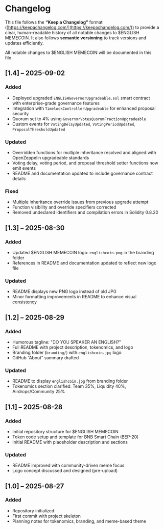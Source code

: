 # Changelog

This file follows the **“Keep a Changelog”** format ([https://keepachangelog.com/](https://keepachangelog.com/)) to provide a clear, human-readable history of all notable changes to $ENGLISH MEMECOIN. It also follows **semantic versioning** to track versions and updates efficiently.

All notable changes to $ENGLISH MEMECOIN will be documented in this file.

## [1.4] – 2025-09-02

### Added

-   Deployed upgraded `ENGLISHGovernorUpgradeable.sol` smart contract with enterprise-grade governance features
-   Integration with `TimelockControllerUpgradeable` for enhanced proposal security
-   Quorum set to 4% using `GovernorVotesQuorumFractionUpgradeable`
-   Custom events for `VotingDelayUpdated`, `VotingPeriodUpdated`, `ProposalThresholdUpdated`

### Updated

-   Overridden functions for multiple inheritance resolved and aligned with OpenZeppelin upgradeable standards
-   Voting delay, voting period, and proposal threshold setter functions now emit events
-   README and documentation updated to include governance contract details

### Fixed

-   Multiple inheritance override issues from previous upgrade attempt
-   Function visibility and override specifiers corrected
-   Removed undeclared identifiers and compilation errors in Solidity 0.8.20

## [1.3] – 2025-08-30

### Added

-   Updated $ENGLISH MEMECOIN logo: `englishcoin.png` in the branding folder
-   References in README and documentation updated to reflect new logo file

### Updated

-   README displays new PNG logo instead of old JPG
-   Minor formatting improvements in README to enhance visual consistency

## [1.2] – 2025-08-29

### Added

-   Humorous tagline: "DO YOU SPEAKER AN ENGLISH?"
-   Full README with project description, tokenomics, and logo
-   Branding folder (`branding/`) with `englishcoin.jpg` logo
-   GitHub “About” summary drafted

### Updated

-   README to display `englishcoin.jpg` from branding folder
-   Tokenomics section clarified: Team 35%, Liquidity 40%, Airdrops/Community 25%

## [1.1] – 2025-08-28

### Added

-   Initial repository structure for $ENGLISH MEMECOIN
-   Token code setup and template for BNB Smart Chain (BEP-20)
-   Initial README with placeholder description and sections

### Updated

-   README improved with community-driven meme focus
-   Logo concept discussed and designed (pre-upload)

## [1.0] – 2025-08-27

### Added

-   Repository initialized
-   First commit with project skeleton
-   Planning notes for tokenomics, branding, and meme-based theme
